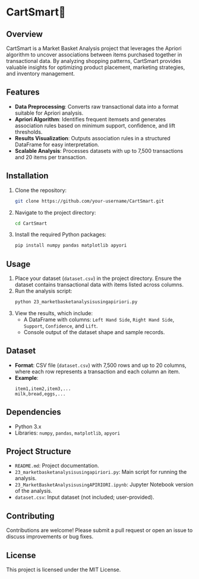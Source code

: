 

# CartSmart🛒

## Overview
CartSmart is a Market Basket Analysis project that leverages the Apriori algorithm to uncover associations between items purchased together in transactional data. By analyzing shopping patterns, CartSmart provides valuable insights for optimizing product placement, marketing strategies, and inventory management.

## Features
- **Data Preprocessing**: Converts raw transactional data into a format suitable for Apriori analysis.
- **Apriori Algorithm**: Identifies frequent itemsets and generates association rules based on minimum support, confidence, and lift thresholds.
- **Results Visualization**: Outputs association rules in a structured DataFrame for easy interpretation.
- **Scalable Analysis**: Processes datasets with up to 7,500 transactions and 20 items per transaction.

## Installation
1. Clone the repository:
   ```bash
   git clone https://github.com/your-username/CartSmart.git
   ```
2. Navigate to the project directory:
   ```bash
   cd CartSmart
   ```
3. Install the required Python packages:
   ```bash
   pip install numpy pandas matplotlib apyori
   ```

## Usage
1. Place your dataset (`dataset.csv`) in the project directory. Ensure the dataset contains transactional data with items listed across columns.
2. Run the analysis script:
   ```bash
   python 23_marketbasketanalysisusingapiriori.py
   ```
3. View the results, which include:
   - A DataFrame with columns: `Left Hand Side`, `Right Hand Side`, `Support`, `Confidence`, and `Lift`.
   - Console output of the dataset shape and sample records.

## Dataset
- **Format**: CSV file (`dataset.csv`) with 7,500 rows and up to 20 columns, where each row represents a transaction and each column an item.
- **Example**:
  ```
  item1,item2,item3,...
  milk,bread,eggs,...
  ```

## Dependencies
- Python 3.x
- Libraries: `numpy`, `pandas`, `matplotlib`, `apyori`

## Project Structure
- `README.md`: Project documentation.
- `23_marketbasketanalysisusingapiriori.py`: Main script for running the analysis.
- `23_MarketBasketAnalysisusingAPIRIORI.ipynb`: Jupyter Notebook version of the analysis.
- `dataset.csv`: Input dataset (not included; user-provided).

## Contributing
Contributions are welcome! Please submit a pull request or open an issue to discuss improvements or bug fixes.

## License
This project is licensed under the MIT License.

